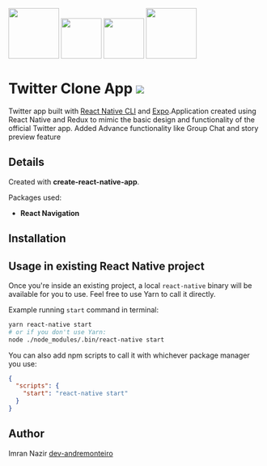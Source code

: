 <p float="left">
    <img src="https://user-images.githubusercontent.com/63959831/128141775-b94bc65a-a25c-4d11-9c93-20c4717d3720.jpeg" width="100"/>
    <img src="https://user-images.githubusercontent.com/63959831/128141777-2c504dc0-9155-416e-9981-c89a5da2b89e.jpeg" width="80"/>
    <img src="https://user-images.githubusercontent.com/63959831/128141767-130d45e9-49dc-40b6-9c86-2baf90c6ae9f.jpeg" width="80"/>
    <img src="https://user-images.githubusercontent.com/63959831/128141772-ba52a80a-c795-42e6-a7c0-57a5452454f1.jpeg" width="100"/>
    
</a>

# Twitter Clone App <img src='https://img.shields.io/badge/license-MIT-blue.svg' />

Twitter app built with [React Native CLI](https://github.com/facebook/react-native) and [Expo](https://github.com/expo/expo).Application created using React Native and Redux to mimic the basic design and functionality of the official Twitter app. Added Advance functionality like Group Chat and story preview feature

## Details

Created with **create-react-native-app**.

Packages used:

- **React Navigation**

## Installation

## Usage in existing React Native project

Once you're inside an existing project, a local `react-native` binary will be available for you to use. Feel free to use Yarn to call it directly.

Example running `start` command in terminal:

```sh
yarn react-native start
# or if you don't use Yarn:
node ./node_modules/.bin/react-native start
```

You can also add npm scripts to call it with whichever package manager you use:

```json
{
  "scripts": {
    "start": "react-native start"
  }
}
```

## Author

Imran Nazir [dev-andremonteiro](https://github.com/the-cross-art)
